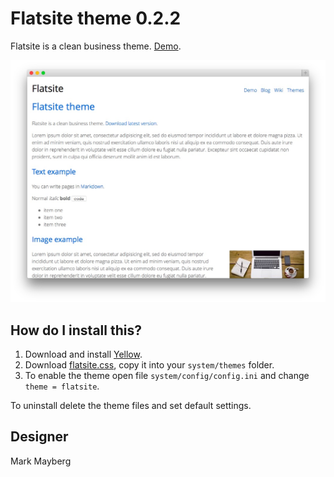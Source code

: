 Flatsite theme 0.2.2
====================
Flatsite is a clean business theme. [Demo](http://demo.datenstrom.se/themes/flatsite-theme).

![Screenshot](flatsite-theme.jpg?raw=true)

How do I install this?
----------------------
1. Download and install [Yellow](https://github.com/datenstrom/yellow/).  
2. Download [flatsite.css](flatsite.css?raw=true), copy it into your `system/themes` folder.  
3. To enable the theme open file `system/config/config.ini` and change `theme = flatsite`.  

To uninstall delete the theme files and set default settings.

Designer
--------
Mark Mayberg